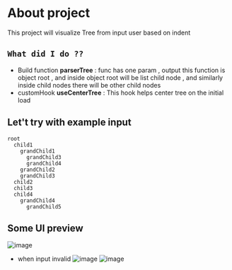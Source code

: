 # About project
This project will visualize Tree from input user based on indent
## `What did I do ??`
- Build function **parserTree** : func has one param , output this function is object root , and inside object root will be list child node , and similarly inside child nodes there will be other child nodes
- customHook **useCenterTree** : This hook helps center tree on the initial load
## Let't try with example input
```
root 
  child1
    grandChild1
      grandChild3
      grandChild4
    grandChild2
    grandChild3
  child2
  child3
  child4
    grandChild4
      grandChild5
```
## Some UI preview
![image](https://github.com/HoaLe69/tree-visualizer-interview/assets/110876986/1f8dba16-6ee9-42e0-a4db-4ba3793501b2)
- when input invalid
![image](https://github.com/HoaLe69/tree-visualizer-interview/assets/110876986/0db9c599-aa19-4eab-ae6d-f2f7bb6d4646)
![image](https://github.com/HoaLe69/tree-visualizer-interview/assets/110876986/7262075f-b484-4d4d-b756-5c102141a755)


